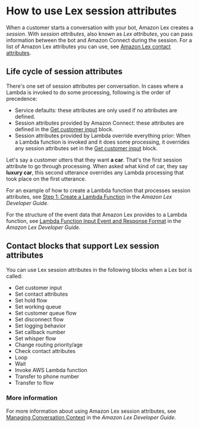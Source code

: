 # How to use Lex session attributes<a name="how-to-use-session-attributes"></a>

When a customer starts a conversation with your bot, Amazon Lex creates a *session*\. With *session attributes*, also known as *Lex attributes*, you can pass information between the bot and Amazon Connect during the session\. For a list of Amazon Lex attributes you can use, see [Amazon Lex contact attributes](connect-attrib-list.md#attribs-lex-table)\.

## Life cycle of session attributes<a name="session-attribute-lifecycle"></a>

There's one set of session attributes per conversation\. In cases where a Lambda is invoked to do some processing, following is the order of precedence:
+ Service defaults: these attributes are only used if no attributes are defined\.
+ Session attributes provided by Amazon Connect: these attributes are defined in the [Get customer input](get-customer-input.md) block\.
+ Session attributes provided by Lambda override everything prior: When a Lambda function is invoked and it does some processing, it overrides any session attributes set in the [Get customer input](get-customer-input.md) block\.

Let's say a customer utters that they want **a car**\. That's the first session attribute to go through processing\. When asked what kind of car, they say **luxury car**, this second utterance overrides any Lambda processing that took place on the first utterance\. 

For an example of how to create a Lambda function that processes session attributes, see [Step 1: Create a Lambda Function](https://docs.aws.amazon.com/lex/latest/dg/gs2-prepare.html) in the *Amazon Lex Developer Guide*\.

For the structure of the event data that Amazon Lex provides to a Lambda function, see [Lambda Function Input Event and Response Format](https://docs.aws.amazon.com/lex/latest/dg/lambda-input-response-format.html) in the *Amazon Lex Developer Guide*\.

## Contact blocks that support Lex session attributes<a name="blocks-support-lex-session-attributes"></a>

You can use Lex session attributes in the following blocks when a Lex bot is called:
+ Get customer input
+ Set contact attributes
+ Set hold flow
+ Set working queue
+ Set customer queue flow
+ Set disconnect flow
+ Set logging behavior
+ Set callback number
+ Set whisper flow
+ Change routing priority/age
+ Check contact attributes
+ Loop
+ Wait
+ Invoke AWS Lambda function
+ Transfer to phone number
+ Transfer to flow

### More information<a name="more-info-attributes"></a>

For more information about using Amazon Lex session attributes, see [Managing Conversation Context](https://docs.aws.amazon.com/lex/latest/dg/context-mgmt.html) in the *Amazon Lex Developer Guide*\.